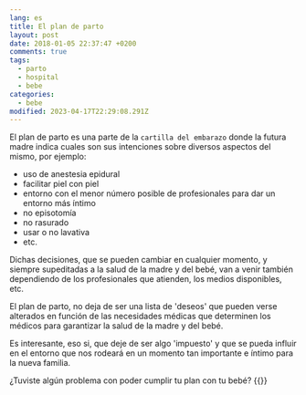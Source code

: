 ```yaml
---
lang: es
title: El plan de parto
layout: post
date: 2018-01-05 22:37:47 +0200
comments: true
tags:
  - parto
  - hospital
  - bebe
categories:
  - bebe
modified: 2023-04-17T22:29:08.291Z
---
```


El plan de parto es una parte de la `cartilla del embarazo` donde la futura madre indica cuales son sus intenciones sobre diversos aspectos del mismo, por ejemplo:

- uso de anestesia epidural
- facilitar piel con piel
- entorno con el menor número posible de profesionales para dar un entorno más íntimo
- no episotomía
- no rasurado
- usar o no lavativa
- etc.

Dichas decisiones, que se pueden cambiar en cualquier momento, y siempre supeditadas a la salud de la madre y del bebé, van a venir también dependiendo de los profesionales que atienden, los medios disponibles, etc.

El plan de parto, no deja de ser una lista de 'deseos' que pueden verse alterados en función de las necesidades médicas que determinen los médicos para garantizar la salud de la madre y del bebé.

Es interesante, eso si, que deje de ser algo 'impuesto' y que se pueda influir en el entorno que nos rodeará en un momento tan importante e íntimo para la nueva familia.

¿Tuviste algún problema con poder cumplir tu plan con tu bebé?
{{<disfruta>}}
